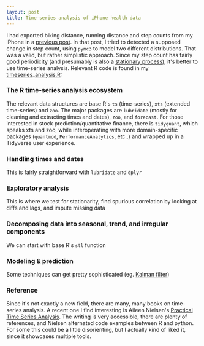 ```yaml
---
layout: post
title: Time-series analysis of iPhone health data
---
```


I had exported biking distance, running distance and step counts from my iPhone in a
[previous post](https://ptvan.github.io/Python-MCMC-nuggets/). In that post, I tried to detected a supposed change in step count, using `pymc3` to model two different distributions. That was a valid, but rather simplistic approach. Since my step count has fairly good periodicity (and presumably is also a [stationary process](https://en.wikipedia.org/wiki/Stationary_process)), it's better to use time-series analysis. Relevant R code is found in my [timeseries_analysis.R](https://github.com/ptvan/R-snippets/blob/master/timeseries_analysis.R):

### The R time-series analysis ecosystem
The relevant data structures are base R's `ts` (time-series), `xts` (extended time-series) and `zoo`. The major packages are `lubridate` (mostly for cleaning and extracting times and dates), `zoo`, and `forecast`. For those interested in stock prediction/quantitative finance, there is `tidyquant`, which speaks xts and zoo, while interoperating with more domain-specific packages (`quantmod`, `PerformanceAnalytics`, etc..) and wrapped up in a Tidyverse user experience.

### Handling times and dates
This is fairly straightforward with `lubridate` and `dplyr`

### Exploratory analysis
This is where we test for stationarity, find spurious correlation by looking at diffs and lags, and impute missing data

### Decomposing data into seasonal, trend, and irregular components 
We can start with base R's `stl` function

### Modeling & prediction
Some techniques can get pretty sophisticated (eg. [Kalman filter](https://en.wikipedia.org/wiki/Kalman_filter))

### Reference

Since it's not exactly a new field, there are many, many books on time-series analysis. A recent one I find interesting is Aileen Nielsen's [Practical Time Series Analysis](https://www.oreilly.com/library/view/practical-time-series/9781492041641/). The writing is very accessible, there are plenty of references, and Nielsen alternated code examples between R and python. For some this could be a little disorienting, but I actually kind of liked it, since it showcases multiple tools.
